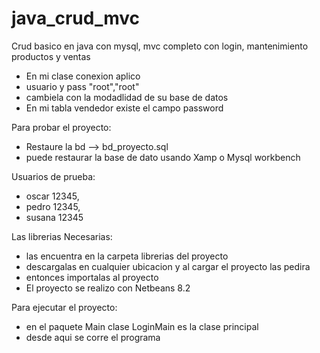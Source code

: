 # java_crud_mvc
Crud basico en java con mysql, mvc completo con login, mantenimiento productos y ventas

- En mi clase conexion aplico 
- usuario y pass "root","root"
- cambiela con la modadlidad de su base de datos
- En mi tabla vendedor existe el campo password

Para probar el proyecto:
- Restaure la bd --> bd_proyecto.sql
- puede restaurar la base de dato usando Xamp o Mysql workbench

Usuarios de prueba:
- oscar    12345,
- pedro    12345,
- susana   12345

Las librerias Necesarias: 
- las encuentra en la carpeta librerias del proyecto
- descargalas en cualquier ubicacion y al cargar el proyecto las pedira
- entonces importalas al proyecto
- El proyecto se realizo con Netbeans 8.2

Para ejecutar el proyecto:
- en el paquete Main clase LoginMain es la clase principal 
- desde aqui se corre el programa
